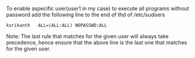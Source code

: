 To enable aspecific user(user1 in my case) to execute all programs without password add the following line to the end of thd of /etc/sudoers
````
ksrikanth	ALL=(ALL:ALL) NOPASSWD:ALL
````
Note: The last rule that matches for the given user will always take precedence, hence ensure that the above line is the last one that matches for the given user.
